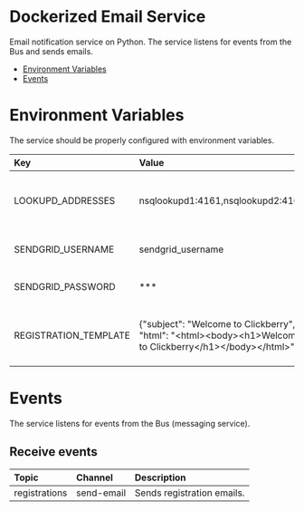 # Dockerized Email Service
Email notification service on Python. The service listens for events from the Bus and sends emails.

* [Environment Variables](#environment-variables)
* [Events](#events)

# Environment Variables
The service should be properly configured with environment variables.

Key | Value | Description
:-- | :-- | :-- 
LOOKUPD_ADDRESSES | nsqlookupd1:4161,nsqlookupd2:4161 | TCP addresses for nsqlookupd instances.
SENDGRID_USERNAME | sendgrid_username | Sendgrid account user name.
SENDGRID_PASSWORD | *** | Sendgrid account password.
REGISTRATION_TEMPLATE | {"subject": "Welcome to Clickberry", "html": "&lt;html&gt;&lt;body&gt;&lt;h1&gt;Welcome to Clickberry&lt;/h1&gt;&lt;/body&gt;&lt;/html&gt;"} | HTML template for registration email.

# Events
The service listens for events from the Bus (messaging service).

## Receive events

Topic | Channel | Description
:-- | :-- | :-- 
registrations | send-email | Sends registration emails.
